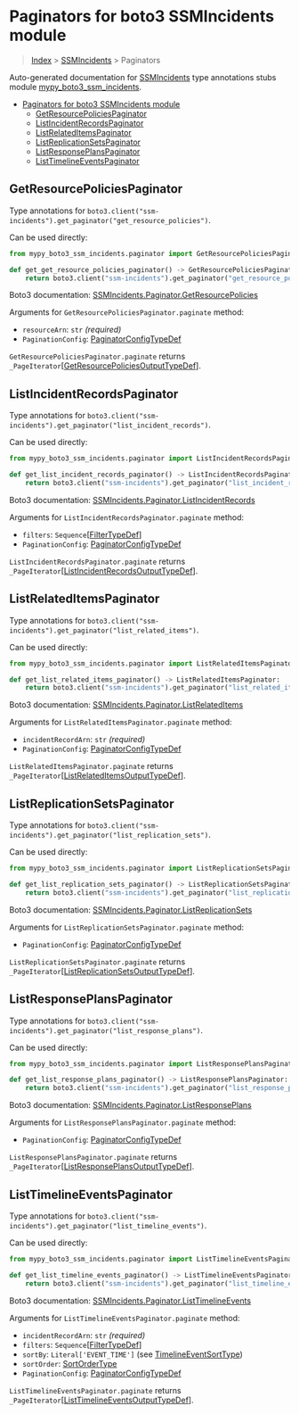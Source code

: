 # Paginators for boto3 SSMIncidents module

> [Index](..) > [SSMIncidents](.) > Paginators

Auto-generated documentation for
[SSMIncidents](https://boto3.amazonaws.com/v1/documentation/api/latest/reference/services/ssm-incidents.html#SSMIncidents)
type annotations stubs module
[mypy_boto3_ssm_incidents](https://pypi.org/project/mypy-boto3-ssm-incidents/).

- [Paginators for boto3 SSMIncidents module](#paginators-for-boto3-ssmincidents-module)
  - [GetResourcePoliciesPaginator](#getresourcepoliciespaginator)
  - [ListIncidentRecordsPaginator](#listincidentrecordspaginator)
  - [ListRelatedItemsPaginator](#listrelateditemspaginator)
  - [ListReplicationSetsPaginator](#listreplicationsetspaginator)
  - [ListResponsePlansPaginator](#listresponseplanspaginator)
  - [ListTimelineEventsPaginator](#listtimelineeventspaginator)

## GetResourcePoliciesPaginator

Type annotations for
`boto3.client("ssm-incidents").get_paginator("get_resource_policies")`.

Can be used directly:

```python
from mypy_boto3_ssm_incidents.paginator import GetResourcePoliciesPaginator

def get_get_resource_policies_paginator() -> GetResourcePoliciesPaginator:
    return boto3.client("ssm-incidents").get_paginator("get_resource_policies")
```

Boto3 documentation:
[SSMIncidents.Paginator.GetResourcePolicies](https://boto3.amazonaws.com/v1/documentation/api/latest/reference/services/ssm-incidents.html#SSMIncidents.Paginator.GetResourcePolicies)

Arguments for `GetResourcePoliciesPaginator.paginate` method:

- `resourceArn`: `str` *(required)*
- `PaginationConfig`:
  [PaginatorConfigTypeDef](./type_defs.md#paginatorconfigtypedef)

`GetResourcePoliciesPaginator.paginate` returns
`_PageIterator`\[[GetResourcePoliciesOutputTypeDef](./type_defs.md#getresourcepoliciesoutputtypedef)\].

## ListIncidentRecordsPaginator

Type annotations for
`boto3.client("ssm-incidents").get_paginator("list_incident_records")`.

Can be used directly:

```python
from mypy_boto3_ssm_incidents.paginator import ListIncidentRecordsPaginator

def get_list_incident_records_paginator() -> ListIncidentRecordsPaginator:
    return boto3.client("ssm-incidents").get_paginator("list_incident_records")
```

Boto3 documentation:
[SSMIncidents.Paginator.ListIncidentRecords](https://boto3.amazonaws.com/v1/documentation/api/latest/reference/services/ssm-incidents.html#SSMIncidents.Paginator.ListIncidentRecords)

Arguments for `ListIncidentRecordsPaginator.paginate` method:

- `filters`: `Sequence`\[[FilterTypeDef](./type_defs.md#filtertypedef)\]
- `PaginationConfig`:
  [PaginatorConfigTypeDef](./type_defs.md#paginatorconfigtypedef)

`ListIncidentRecordsPaginator.paginate` returns
`_PageIterator`\[[ListIncidentRecordsOutputTypeDef](./type_defs.md#listincidentrecordsoutputtypedef)\].

## ListRelatedItemsPaginator

Type annotations for
`boto3.client("ssm-incidents").get_paginator("list_related_items")`.

Can be used directly:

```python
from mypy_boto3_ssm_incidents.paginator import ListRelatedItemsPaginator

def get_list_related_items_paginator() -> ListRelatedItemsPaginator:
    return boto3.client("ssm-incidents").get_paginator("list_related_items")
```

Boto3 documentation:
[SSMIncidents.Paginator.ListRelatedItems](https://boto3.amazonaws.com/v1/documentation/api/latest/reference/services/ssm-incidents.html#SSMIncidents.Paginator.ListRelatedItems)

Arguments for `ListRelatedItemsPaginator.paginate` method:

- `incidentRecordArn`: `str` *(required)*
- `PaginationConfig`:
  [PaginatorConfigTypeDef](./type_defs.md#paginatorconfigtypedef)

`ListRelatedItemsPaginator.paginate` returns
`_PageIterator`\[[ListRelatedItemsOutputTypeDef](./type_defs.md#listrelateditemsoutputtypedef)\].

## ListReplicationSetsPaginator

Type annotations for
`boto3.client("ssm-incidents").get_paginator("list_replication_sets")`.

Can be used directly:

```python
from mypy_boto3_ssm_incidents.paginator import ListReplicationSetsPaginator

def get_list_replication_sets_paginator() -> ListReplicationSetsPaginator:
    return boto3.client("ssm-incidents").get_paginator("list_replication_sets")
```

Boto3 documentation:
[SSMIncidents.Paginator.ListReplicationSets](https://boto3.amazonaws.com/v1/documentation/api/latest/reference/services/ssm-incidents.html#SSMIncidents.Paginator.ListReplicationSets)

Arguments for `ListReplicationSetsPaginator.paginate` method:

- `PaginationConfig`:
  [PaginatorConfigTypeDef](./type_defs.md#paginatorconfigtypedef)

`ListReplicationSetsPaginator.paginate` returns
`_PageIterator`\[[ListReplicationSetsOutputTypeDef](./type_defs.md#listreplicationsetsoutputtypedef)\].

## ListResponsePlansPaginator

Type annotations for
`boto3.client("ssm-incidents").get_paginator("list_response_plans")`.

Can be used directly:

```python
from mypy_boto3_ssm_incidents.paginator import ListResponsePlansPaginator

def get_list_response_plans_paginator() -> ListResponsePlansPaginator:
    return boto3.client("ssm-incidents").get_paginator("list_response_plans")
```

Boto3 documentation:
[SSMIncidents.Paginator.ListResponsePlans](https://boto3.amazonaws.com/v1/documentation/api/latest/reference/services/ssm-incidents.html#SSMIncidents.Paginator.ListResponsePlans)

Arguments for `ListResponsePlansPaginator.paginate` method:

- `PaginationConfig`:
  [PaginatorConfigTypeDef](./type_defs.md#paginatorconfigtypedef)

`ListResponsePlansPaginator.paginate` returns
`_PageIterator`\[[ListResponsePlansOutputTypeDef](./type_defs.md#listresponseplansoutputtypedef)\].

## ListTimelineEventsPaginator

Type annotations for
`boto3.client("ssm-incidents").get_paginator("list_timeline_events")`.

Can be used directly:

```python
from mypy_boto3_ssm_incidents.paginator import ListTimelineEventsPaginator

def get_list_timeline_events_paginator() -> ListTimelineEventsPaginator:
    return boto3.client("ssm-incidents").get_paginator("list_timeline_events")
```

Boto3 documentation:
[SSMIncidents.Paginator.ListTimelineEvents](https://boto3.amazonaws.com/v1/documentation/api/latest/reference/services/ssm-incidents.html#SSMIncidents.Paginator.ListTimelineEvents)

Arguments for `ListTimelineEventsPaginator.paginate` method:

- `incidentRecordArn`: `str` *(required)*
- `filters`: `Sequence`\[[FilterTypeDef](./type_defs.md#filtertypedef)\]
- `sortBy`: `Literal['EVENT_TIME']` (see
  [TimelineEventSortType](./literals.md#timelineeventsorttype))
- `sortOrder`: [SortOrderType](./literals.md#sortordertype)
- `PaginationConfig`:
  [PaginatorConfigTypeDef](./type_defs.md#paginatorconfigtypedef)

`ListTimelineEventsPaginator.paginate` returns
`_PageIterator`\[[ListTimelineEventsOutputTypeDef](./type_defs.md#listtimelineeventsoutputtypedef)\].
